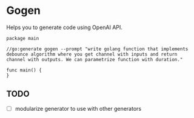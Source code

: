 # Gogen

Helps you to generate code using OpenAI API.

```golang
package main

//go:generate gogen --prompt "write golang function that implements debounce algorithm where you get channel with inputs and return channel with outputs. We can parametrize function with duration."

func main() {
}
```

## TODO
- [ ] modularize generator to use with other generators

